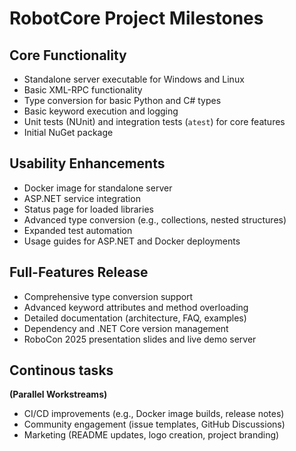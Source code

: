 # RobotCore Project Milestones

## Core Functionality

- Standalone server executable for Windows and Linux
- Basic XML-RPC functionality
- Type conversion for basic Python and C# types
- Basic keyword execution and logging
- Unit tests (NUnit) and integration tests (`atest`) for core features
- Initial NuGet package

## Usability Enhancements

- Docker image for standalone server
- ASP.NET service integration
- Status page for loaded libraries
- Advanced type conversion (e.g., collections, nested structures)
- Expanded test automation
- Usage guides for ASP.NET and Docker deployments

## Full-Features Release

- Comprehensive type conversion support
- Advanced keyword attributes and method overloading
- Detailed documentation (architecture, FAQ, examples)
- Dependency and .NET Core version management
- RoboCon 2025 presentation slides and live demo server

## Continous tasks

**(Parallel Workstreams)**

- CI/CD improvements (e.g., Docker image builds, release notes)
- Community engagement (issue templates, GitHub Discussions)
- Marketing (README updates, logo creation, project branding)